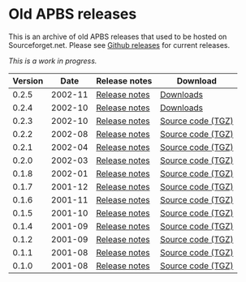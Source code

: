 # Old APBS releases

This is an archive of old APBS releases that used to be hosted on Sourceforget.net.
Please see [Github releases](https://github.com/Electrostatics/apbs/releases) for current releases.

*This is a work in progress.*

| Version | Date | Release notes | Download |
| ------- | ---- | ------------- | -------- |
| 0.2.5 | 2002-11 | [Release notes](https://apbs.readthedocs.io/en/latest/releases.html#apbs-0-2-5-nov-2002) | [Downloads](0.2.5/) |
| 0.2.4 | 2002-10 | [Release notes](https://apbs.readthedocs.io/en/latest/releases.html#apbs-0-2-4-oct-2002) | [Downloads](0.2.4/) |
| 0.2.3 | 2002-10 | [Release notes](https://apbs.readthedocs.io/en/latest/releases.html#apbs-0-2-3-oct-2002) | [Source code (TGZ)](apbs-0.2.3.tar.gz) |
| 0.2.2 | 2002-08 | [Release notes](https://apbs.readthedocs.io/en/latest/releases.html#apbs-0-2-2-aug-2002) | [Source code (TGZ)](apbs-0.2.2.tar.gz) |
| 0.2.1 | 2002-04 | [Release notes](https://apbs.readthedocs.io/en/latest/releases.html#apbs-0-2-1-apr-2002) | [Source code (TGZ)](apbs-0.2.1.tar.gz) |
| 0.2.0 | 2002-03 | [Release notes](https://apbs.readthedocs.io/en/latest/releases.html#apbs-0-2-0-mar-2002) | [Source code (TGZ)](apbs-0.2.0.tar.gz) |
| 0.1.8 | 2002-01 | [Release notes](https://apbs.readthedocs.io/en/latest/releases.html#apbs-0-1-8-jan-2002) | [Source code (TGZ)](apbs-0.1.8.tar.gz) |
| 0.1.7 | 2001-12 | [Release notes](https://apbs.readthedocs.io/en/latest/releases.html#apbs-0-1-7-dec-2001) | [Source code (TGZ)](apbs-0.1.7.tar.gz) |
| 0.1.6 | 2001-11 | [Release notes](https://apbs.readthedocs.io/en/latest/releases.html#apbs-0-1-6-nov-2001) | [Source code (TGZ)](apbs-0.1.6.tar.gz) |
| 0.1.5 | 2001-10 | [Release notes](https://apbs.readthedocs.io/en/latest/releases.html#apbs-0-1-5-oct-2001) | [Source code (TGZ)](apbs-0.1.5.tar.gz) |
| 0.1.4 | 2001-09 | [Release notes](https://apbs.readthedocs.io/en/latest/releases.html#apbs-0-1-4-sep-2001) | [Source code (TGZ)](apbs-0.1.4.tar.gz) |
| 0.1.2 | 2001-09 | [Release notes](https://apbs.readthedocs.io/en/latest/releases.html#apbs-0-1-2-sep-2001) | [Source code (TGZ)](apbs-0.1.2.tar.gz) |
| 0.1.1 | 2001-08 | [Release notes](https://apbs.readthedocs.io/en/latest/releases.html#apbs-0-1-1-aug-2001) | [Source code (TGZ)](apbs-0.1.1.tar.gz) |
| 0.1.0 | 2001-08 | [Release notes](https://sourceforge.net/projects/apbs/files/apbs/apbs-0.1.0/) | [Source code (TGZ)](apbs-0.1.0.tar.gz) |
